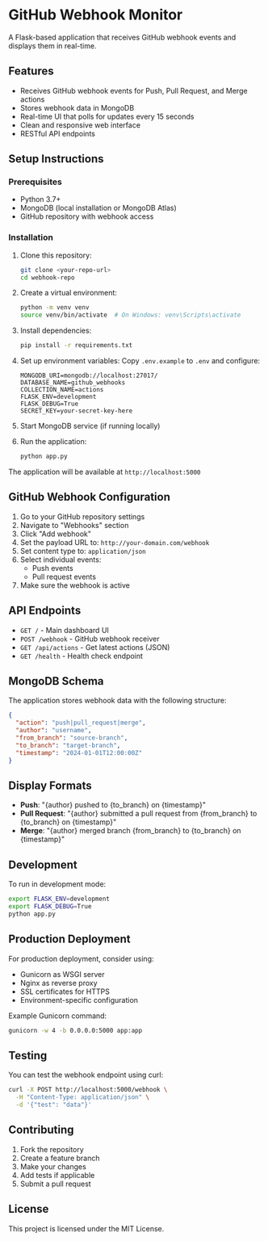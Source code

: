 # GitHub Webhook Monitor

A Flask-based application that receives GitHub webhook events and displays them in real-time.

## Features

- Receives GitHub webhook events for Push, Pull Request, and Merge actions
- Stores webhook data in MongoDB
- Real-time UI that polls for updates every 15 seconds
- Clean and responsive web interface
- RESTful API endpoints

## Setup Instructions

### Prerequisites

- Python 3.7+
- MongoDB (local installation or MongoDB Atlas)
- GitHub repository with webhook access

### Installation

1. Clone this repository:

   ```bash
   git clone <your-repo-url>
   cd webhook-repo
   ```

2. Create a virtual environment:

   ```bash
   python -m venv venv
   source venv/bin/activate  # On Windows: venv\Scripts\activate
   ```

3. Install dependencies:

   ```bash
   pip install -r requirements.txt
   ```

4. Set up environment variables:
   Copy `.env.example` to `.env` and configure:

   ```
   MONGODB_URI=mongodb://localhost:27017/
   DATABASE_NAME=github_webhooks
   COLLECTION_NAME=actions
   FLASK_ENV=development
   FLASK_DEBUG=True
   SECRET_KEY=your-secret-key-here
   ```

5. Start MongoDB service (if running locally)

6. Run the application:
   ```bash
   python app.py
   ```

The application will be available at `http://localhost:5000`

## GitHub Webhook Configuration

1. Go to your GitHub repository settings
2. Navigate to "Webhooks" section
3. Click "Add webhook"
4. Set the payload URL to: `http://your-domain.com/webhook`
5. Set content type to: `application/json`
6. Select individual events:
   - Push events
   - Pull request events
7. Make sure the webhook is active

## API Endpoints

- `GET /` - Main dashboard UI
- `POST /webhook` - GitHub webhook receiver
- `GET /api/actions` - Get latest actions (JSON)
- `GET /health` - Health check endpoint

## MongoDB Schema

The application stores webhook data with the following structure:

```json
{
  "action": "push|pull_request|merge",
  "author": "username",
  "from_branch": "source-branch",
  "to_branch": "target-branch",
  "timestamp": "2024-01-01T12:00:00Z"
}
```

## Display Formats

- **Push**: "{author} pushed to {to_branch} on {timestamp}"
- **Pull Request**: "{author} submitted a pull request from {from_branch} to {to_branch} on {timestamp}"
- **Merge**: "{author} merged branch {from_branch} to {to_branch} on {timestamp}"

## Development

To run in development mode:

```bash
export FLASK_ENV=development
export FLASK_DEBUG=True
python app.py
```

## Production Deployment

For production deployment, consider using:

- Gunicorn as WSGI server
- Nginx as reverse proxy
- SSL certificates for HTTPS
- Environment-specific configuration

Example Gunicorn command:

```bash
gunicorn -w 4 -b 0.0.0.0:5000 app:app
```

## Testing

You can test the webhook endpoint using curl:

```bash
curl -X POST http://localhost:5000/webhook \
  -H "Content-Type: application/json" \
  -d '{"test": "data"}'
```

## Contributing

1. Fork the repository
2. Create a feature branch
3. Make your changes
4. Add tests if applicable
5. Submit a pull request

## License

This project is licensed under the MIT License.
